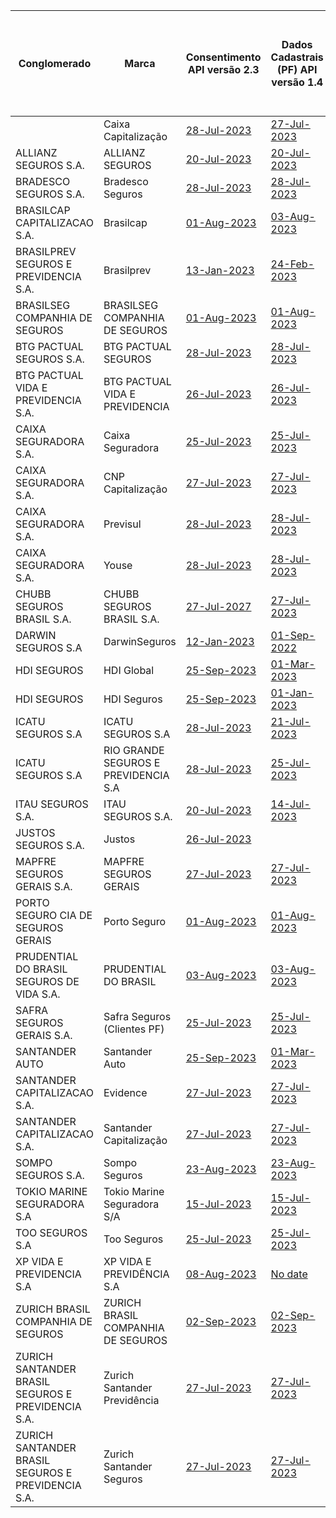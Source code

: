 |                         Conglomerado                          |                  Marca                   |                                                                                                    Consentimento API versão 2.3                                                                                                     |                                                                                                              Dados Cadastrais (PF) API versão 1.4                                                                                                               |                                                                                                              Dados Cadastrais (PJ) API versão 1.4                                                                                                               |                                                                                                     Resources API versão 2.3                                                                                                      | Aceitação e Sucursal no exterior API versão 1.2 | Riscos Financeiros API versão 1.2 |                                                                                                                       Patrimonial API versão 1.3                                                                                                                        | Responsabilidade API versão 1.2 |
|----------------------------------------------------|--------------------------------------|----------------------------------------------------------------------------------------------------------------------------------------------------------------------------------------------------------|------------------------------------------------------------------------------------------------------------------------------------------------------------------------------------------------------------------------------|------------------------------------------------------------------------------------------------------------------------------------------------------------------------------------------------------------------------------|------------------------------------------------------------------------------------------------------------------------------------------------------------------------------------------------------------|---|---|------------------------------------------------------------------------------------------------------------------------------------------------------------------------------------------------------------------------------------------------|---|
|                                                    | Caixa Capitalização                  | [28-Jul-2023](https://github.com/br-openinsurance/Conformance/blob/main/submissions/functional/consents/2.3.0/38155804_Caixa-Capitaliza%C3%A7%C3%A3o-Auth-Server-v1.4.0_consents_v2.3_28-07-2023.json)   | [27-Jul-2023](https://github.com/br-openinsurance/Conformance/blob/main/submissions/functional/customers-personal/1.4.0/38155804_Caixa-Capitaliza%C3%A7%C3%A3o-Auth-Server-v1.4.0_customers-personal_v1.4_27-07-2023.json)   | [21-Jul-2023](https://github.com/br-openinsurance/Conformance/blob/main/submissions/functional/customers-business/1.4.0/38155804_Caixa-Capitaliza%C3%A7%C3%A3o-Auth-Server-v1.4.0_customers-business_v1.4_21-07-2023.json)   | [28-Jul-2023](https://github.com/br-openinsurance/Conformance/blob/main/submissions/functional/resources/2.3.0/38155804_Caixa-Capitaliza%C3%A7%C3%A3o-Auth-Server-v1.4.0_resources_v2.3_28-07-2023.json)   |   |   |                                                                                                                                                                                                                                                |   |
| ALLIANZ SEGUROS S.A.                               | ALLIANZ SEGUROS                      | [20-Jul-2023](https://github.com/br-openinsurance/Conformance/tree/main/submissions/functional/consents/2.3.0/61573796_Nexus-for-Open-Insurance-as-of-July-2023_consents_v2.3_20-07-2023.json)           | [20-Jul-2023](https://github.com/br-openinsurance/Conformance/tree/main/submissions/functional/customers-personal/1.4.0/61573796_Nexus-for-Open-Insurance-as-of-July-2023_customers-personal_v1.4_20-07-2023.json)           | [20-Jul-2023](https://github.com/br-openinsurance/Conformance/tree/main/submissions/functional/customers-business/1.4.0/61573796_Nexus-for-Open-Insurance-as-of-July-2023_customers-business_v1.4_20-07-2023.json)           | [20-Jul-2023](https://github.com/br-openinsurance/Conformance/blob/main/submissions/functional/resources/2.3.0/61573796_Nexus-for-Open-Insurance-as-of-July-2023_resources_v2.3_20-07-2023.json)           |   |   | [20-Jul-2023](https://github.com/br-openinsurance/Conformance/blob/main/submissions/functional/patrimonial/1.3.0/61573796_Nexus-for-Open-Insurance-as-of-July-2023_patrimonial_v1.3-RL-CC-EM-RNRO-GB-LC-RE-AB-RD-GE_20-07-2023.json)           |   |
| BRADESCO SEGUROS S.A.                              | Bradesco Seguros                     | [28-Jul-2023](https://github.com/br-openinsurance/Conformance/tree/main/submissions/functional/consents/2.3.0/33055146_BS---Consents-v2.3.0_consents_v2.3_28-07-2023.json)                               | [28-Jul-2023](https://github.com/br-openinsurance/Conformance/tree/main/submissions/functional/customers-personal/1.4.0/33055146_BS---Customers-v1.4.0_customers-personal_v1.4_28-07-2023.json)                              | [28-Jul-2023](https://github.com/br-openinsurance/Conformance/tree/main/submissions/functional/customers-business/1.4.0/33055146_BS---Customer-v.1.4.0_customers-business_v1.4_28-07-2023.json)                              | [28-Jul-2023](https://github.com/br-openinsurance/Conformance/tree/main/submissions/functional/resources/2.3.0/33055146_BS---Resources-v2.3.0_resources_v2.3_28-07-2023.json)                              |   |   | [26-Sep-2023](https://github.com/br-openinsurance/Conformance/blob/main/submissions/functional/patrimonial/1.3.0/33055146_BS---Patrimonial---1.3.0_patrimonial_v1.3-RL-CC-EM_26-09-2023.json)                                                  |   |
| BRASILCAP CAPITALIZACAO S.A.                       | Brasilcap                            | [01-Aug-2023](https://github.com/br-openinsurance/Conformance/tree/main/submissions/functional/consents/2.3.0/15138043_Open-Insurance-Fase-2-v2.3.0_consents_v2.3_01-08-2023.json)                       | [03-Aug-2023](https://github.com/br-openinsurance/Conformance/tree/main/submissions/functional/customers-personal/1.4.0/15138043_Open-Insurance-Fase-2-v1.4.0_customers-personal_v1.4_03-08-2023.json)                       | [01-Aug-2023](https://github.com/br-openinsurance/Conformance/tree/main/submissions/functional/customers-business/1.4.0/15138043_Open-Insurance-Fase-2-v1.4.0_customers-business_v1.4_01-08-2023.json)                       | [01-Aug-2023](https://github.com/br-openinsurance/Conformance/tree/main/submissions/functional/resources/2.3.0/15138043_Open-Insurance-Fase-2-v2.3.0_resources_v2.3_01-08-2023.json)                       |   |   |                                                                                                                                                                                                                                                |   |
| BRASILPREV SEGUROS E PREVIDENCIA S.A.              | Brasilprev                           | [13-Jan-2023](https://github.com/br-openinsurance/Conformance/tree/main/submissions/functional/consents/2.3.0/27665207_brasilprev-01082023_consents_v2.3_05-08-2023.json)                                | [24-Feb-2023](https://github.com/br-openinsurance/Conformance/tree/main/submissions/functional/customers-personal/1.4.0/27665207_brasilprev-fase2-010823_customers-personal_v1.4_05-08-2023.json)                            | [24-Feb-2023](https://github.com/br-openinsurance/Conformance/tree/main/submissions/functional/customers-business/1.4.0/27665207_brasilprev-fase2-010823_customers-business_v1.4_05-08-2023.json)                            | [12-Jan-2023](https://github.com/br-openinsurance/Conformance/tree/main/submissions/functional/resources/2.3.0/27665207_brasilprev-fase2-010823_resources_v2.3_05-08-2023.json)                            |   |   |                                                                                                                                                                                                                                                |   |
| BRASILSEG COMPANHIA DE SEGUROS                     | BRASILSEG COMPANHIA DE SEGUROS       | [01-Aug-2023](https://github.com/br-openinsurance/Conformance/tree/main/submissions/functional/consents/2.3.0/28196889_Recertificação-Fase-2---Bloco-1---Consents_consents_v2.3_01-08-2023.json)         | [01-Aug-2023](https://github.com/br-openinsurance/Conformance/tree/main/submissions/functional/customers-personal/1.4.0/28196889_Recertificação-Fase-2---Bl-1---Customer-Personal_customers-personal_v1.4_01-08-2023.json)   | [01-Aug-2023](https://github.com/br-openinsurance/Conformance/tree/main/submissions/functional/customers-business/1.4.0/28196889_Recertificação-Fase-2---Bloco-1---Customer-Busines_customers-business_v1.4_01-08-2023.json) | [01-Aug-2023](https://github.com/br-openinsurance/Conformance/tree/main/submissions/functional/resources/2.3.0/28196889_Recertificação-Fase-2---Bloco-1---Resources_resources_v2.3_01-08-2023.json)        |   |   | [01-Aug-2023](https://github.com/br-openinsurance/Conformance/tree/main/submissions/functional/patrimonial/1.3.0/28196889_Recertificação-Fase-2---Bloco-1---Patrimonial_patrimonial_v1.3-RL-CC-EM-RNRO-GB-LC-RE-AB-RD-GE_01-08-2023.json)      |   |
| BTG PACTUAL SEGUROS S.A.                           | BTG PACTUAL SEGUROS                  | [28-Jul-2023](https://github.com/br-openinsurance/Conformance/tree/main/submissions/functional/consents/2.3.0/32724962_BTG-Pactual-Seguros-OPIN-v1.0.0_consents_v2.3_28-07-2023.json)                    | [28-Jul-2023](https://github.com/br-openinsurance/Conformance/tree/main/submissions/functional/customers-personal/1.4.0/32724962_BTG-Pactual-Seguros-OPIN-v1.0.0_customers-personal_v1.4_28-07-2023.json)                    | [28-Jul-2023](https://github.com/br-openinsurance/Conformance/tree/main/submissions/functional/customers-business/1.4.0/32724962_BTG-Pactual-Seguros-OPIN-v1.0.0_customers-business_v1.4_28-07-2023.json)                    | [28-Jul-2023](https://github.com/br-openinsurance/Conformance/tree/main/submissions/functional/resources/2.3.0/32724962_BTG-Pactual-Seguros-OPIN-v1.0.0_resources_v2.3_28-07-2023.json)                    |   |   |                                                                                                                                                                                                                                                |   |
| BTG PACTUAL VIDA E PREVIDENCIA S.A.                | BTG PACTUAL VIDA E PREVIDENCIA       | [26-Jul-2023](https://github.com/br-openinsurance/Conformance/tree/main/submissions/functional/consents/2.3.0/19449767_BTG-Pactual-Vida-e-Prev-OPIN-v1.0.0_consents_v2.3_26-07-2023.json)                | [26-Jul-2023](https://github.com/br-openinsurance/Conformance/tree/main/submissions/functional/customers-personal/1.4.0/19449767_BTG-Pactual-Vida-e-Prev-OPIN-v1.0.0_customers-personal_v1.4_26-07-2023.json)                | [26-Jun-2023](https://github.com/br-openinsurance/Conformance/tree/main/submissions/functional/customers-business/1.4.0/19449767_BTG-Pactual-Vida-e-Prev-OPIN-v1.0.0_customers-business_v1.4_26-07-2023.json)                | [24-Jul-2023](https://github.com/br-openinsurance/Conformance/tree/main/submissions/functional/resources/2.3.0/19449767_BTG-Pactual-Vida-e-Prev-OPIN-v1.0.0_resources_v2.3_26-07-2023.json)                |   |   |                                                                                                                                                                                                                                                |   |
| CAIXA SEGURADORA S.A.                              | Caixa Seguradora                     | [25-Jul-2023](https://github.com/br-openinsurance/Conformance/tree/main/submissions/functional/consents/2.3.0/34020354_Caixa-Seguradora-OPIN-V.-1.0_consents_v2.3_25-07-2023.json)                       | [25-Jul-2023](https://github.com/br-openinsurance/Conformance/tree/main/submissions/functional/customers-personal/1.4.0/34020354_Caixa-Seguradora-OPIN-V.-1.0_customers-personal_v1.4_25-07-2023.json)                       | [22-Aug-2023](https://github.com/br-openinsurance/Conformance/tree/main/submissions/functional/customers-business/1.4.0/34020354_Caixa-Seguradora-OPIN-V.-1.0_customers-business_v1.4_22-08-2023.json)                       | [25-Jul-2023](https://github.com/br-openinsurance/Conformance/tree/main/submissions/functional/resources/2.3.0/34020354_Caixa-Seguradora-OPIN-V.-1.0_resources_v2.3_25-07-2023.json)                       |   |   | [20-Sep-2023](https://github.com/br-openinsurance/Conformance/blob/main/submissions/functional/patrimonial/1.3.0/34020354_Caixa-Seguradora-OPIN-V.-1.0_patrimonial_v1.3-RL-CC-EM-RNRO-GB-LC-RE-AB-RD-GE_20-09-2023.json)                       |   |
| CAIXA SEGURADORA S.A.                              | CNP Capitalização                    | [27-Jul-2023](https://github.com/br-openinsurance/Conformance/tree/main/submissions/functional/consents/2.3.0/01599296_CNP-Capitalização-OPIN-V.-1.0_consents_v2.3_27-07-2023.json)                      | [27-Jul-2023](https://github.com/br-openinsurance/Conformance/tree/main/submissions/functional/customers-personal/1.4.0/01599296_CNP-Capitalização-OPIN-V.-1.0_customers-personal_v1.4_27-07-2023.json)                      |                                                                                                                                                                                                                              | [27-Jul-2023](https://github.com/br-openinsurance/Conformance/tree/main/submissions/functional/resources/2.3.0/01599296_CNP-Capitalização-OPIN-V.-1.0_resources_v2.3_27-07-2023.json)                      |   |   |                                                                                                                                                                                                                                                |   |
| CAIXA SEGURADORA S.A.                              | Previsul                             | [28-Jul-2023](https://github.com/br-openinsurance/Conformance/tree/main/submissions/functional/consents/2.3.0/92751213_COMPANHIA-DE-SEGUROS-PREVIDENCIA-DO-SUL---PREVISUL_consents_v2.3_28-07-2023.json) | [28-Jul-2023](https://github.com/br-openinsurance/Conformance/tree/main/submissions/functional/customers-personal/1.4.0/92751213_COMPANHIA-DE-SEGUROS-PREVIDENCIA-DO-SUL---PREVISUL_customers-personal_v1.4_28-07-2023.json) | [22-Aug-2023](https://github.com/br-openinsurance/Conformance/tree/main/submissions/functional/customers-business/1.4.0/92751213_COMPANHIA-DE-SEGUROS-PREVIDENCIA-DO-SUL---PREVISUL_customers-business_v1.4_22-08-2023.json) | [28-Jul-2023](https://github.com/br-openinsurance/Conformance/tree/main/submissions/functional/resources/2.3.0/92751213_COMPANHIA-DE-SEGUROS-PREVIDENCIA-DO-SUL---PREVISUL_resources_v2.3_28-07-2023.json) |   |   | [20-Sep-2023](https://github.com/br-openinsurance/Conformance/blob/main/submissions/functional/patrimonial/1.3.0/92751213_COMPANHIA-DE-SEGUROS-PREVIDENCIA-DO-SUL---PREVISUL_patrimonial_v1.3-RL-CC-EM-RNRO-GB-LC-RE-AB-RD-GE_20-09-2023.json) |   |
| CAIXA SEGURADORA S.A.                              | Youse                                | [28-Jul-2023](https://github.com/br-openinsurance/Conformance/blob/main/submissions/functional/consents/2.3.0/34020354_Youse-OPIN-V.-1.0_consents_v2.3_28-07-2023.json)                                  | [28-Jul-2023](https://github.com/br-openinsurance/Conformance/blob/main/submissions/functional/customers-personal/1.4.0/34020354_Youse-OPIN-V.-1.0_customers-personal_v1.4_28-07-2023.json)                                  |                                                                                                                                                                                                                              | [28-Jul-2023](https://github.com/br-openinsurance/Conformance/blob/main/submissions/functional/resources/2.3.0/34020354_Youse-OPIN-V.-1.0_resources_v2.3_28-07-2023.json)                                  |   |   | [28-Jul-2023](https://github.com/br-openinsurance/Conformance/blob/main/submissions/functional/patrimonial/1.3.0/34020354_Youse-OPIN-V.-1.0_patrimonial_v1.3-RL-CC-EM-RNRO-GB-LC-RE-AB-RD-GE_28-07-2023.json)                                  |   |
| CHUBB SEGUROS BRASIL S.A.                          | CHUBB SEGUROS BRASIL S.A.            | [27-Jul-2027](https://github.com/br-openinsurance/Conformance/tree/main/submissions/functional/consents/2.3.0/03502099_2fe49d23811e0642219dec360032efab703c4740_consents_v2.3_25-07-2023.json)           | [27-Jul-2023](https://github.com/br-openinsurance/Conformance/tree/main/submissions/functional/customers-personal/1.4.0/03502099_2fe49d23811e0642219dec360032efab703c4740_customers-personal_v1.4_25-07-2023.json)           | [27-Jul-2023](https://github.com/br-openinsurance/Conformance/tree/main/submissions/functional/customers-business/1.4.0/03502099_2fe49d23811e0642219dec360032efab703c4740_customers-business_v1.4_25-07-2023.json)           | [27-Jul-2023](https://github.com/br-openinsurance/Conformance/tree/main/submissions/functional/resources/2.3.0/03502099_2fe49d23811e0642219dec360032efab703c4740_resources_v2.3_25-07-2023.json)           |   |   | [16-Sep-2023](https://github.com/br-openinsurance/Conformance/blob/main/submissions/functional/patrimonial/1.3.0/03502099_CHUBB-B3-LINA-OPIN-Patrimonial-v1.3.0_patrimonial_v1.3-CC-EM-RE_16-09-2023.json)                                     |   |
| DARWIN SEGUROS S.A                                 | DarwinSeguros                        | [12-Jan-2023](https://github.com/br-openinsurance/Conformance/tree/main/submissions/functional/consents/2.3.0/44187990_Darwin-B3-Lina-OPIN-consents-v2.3.0_consents_v2.3_27-07-2023.json)                | [01-Sep-2022](https://github.com/br-openinsurance/Conformance/tree/main/submissions/functional/customers-personal/1.4.0/44187990_Darwin-B3-Lina-OPIN-customers-personal-v1.4.0_customers-personal_v1.4_28-07-2023.json)      | [01-Sep-2022](https://github.com/br-openinsurance/Conformance/tree/main/submissions/functional/customers-business/1.4.0/44187990_Darwin-B3-Lina-OPIN-customers-business-v1.4.0_customers-business_v1.4_28-07-2023.json)      | [12-Jan-2023](https://github.com/br-openinsurance/Conformance/tree/main/submissions/functional/resources/2.3.0/44187990_Darwin-B3-Lina-OPIN-resources-v2.3.0_resources_v2.3_27-07-2023.json)               |   |   |                                                                                                                                                                                                                                                |   |
| HDI SEGUROS                                        | HDI Global                           | [25-Sep-2023](https://github.com/br-openinsurance/Conformance/tree/main/submissions/functional/consents/2.3.0/18096627_HDI-Global-B3-Lina-OPIN-consents-v2.3.0_consents_v2.3_15-08-2023.json)            | [01-Mar-2023](https://github.com/br-openinsurance/Conformance/tree/main/submissions/functional/customers-personal/1.4.0/18096627_HDI-Global-B3-Lina-OPIN-customers-personal-v1.4.0_customers-personal_v1.4_15-08-2023.json)  | [01-Mar-2023](https://github.com/br-openinsurance/Conformance/tree/main/submissions/functional/customers-business/1.4.0/18096627_HDI-Global-B3-Lina-OPIN-customers-business-v1.4.0_customers-business_v1.4_15-08-2023.json)  | [29-Dec-2022](https://github.com/br-openinsurance/Conformance/tree/main/submissions/functional/resources/2.3.0/18096627_HDI-Global-B3-Lina-OPIN-resources-v2.3.0_resources_v2.3_15-08-2023.json)           |   |   | [01-Jan-2023](https://github.com/br-openinsurance/Conformance/tree/main/submissions/functional/patrimonial/1.3.0/18096627_HDI-Global-B3-Lina-OPIN-ins-patrimonial-v1.3.0_patrimonial_v1.3-RL_15-08-2023.json)                                  |   |
| HDI SEGUROS                                        | HDI Seguros                          | [25-Sep-2023](https://github.com/br-openinsurance/Conformance/tree/main/submissions/functional/consents/2.3.0/29980158_HDI-Seguros-B3-Lina-OPIN-consents-v2.3.0_consents_v2.3_17-08-2023.json)           | [01-Jan-2023](https://github.com/br-openinsurance/Conformance/blob/main/submissions/functional/customers-personal/1.4.0/29980158_HDI-Seguros-B3-Lina-OPIN-customers-personal-v1.4.0_customers-personal_v1.4_17-08-2023.json) | [01-Jan-2023](https://github.com/br-openinsurance/Conformance/tree/main/submissions/functional/customers-business/1.4.0/29980158_HDI-Seguros-B3-Lina-OPIN-customers-business-v1.4.0_customers-business_v1.4_17-08-2023.json) | [01-Jan-2023](https://github.com/br-openinsurance/Conformance/tree/main/submissions/functional/resources/2.3.0/29980158_HDI-Seguros-B3-Lina-OPIN-resources-v2.3.0_resources_v2.3_17-08-2023.json)          |   |   | [01-Jan-2023](https://github.com/br-openinsurance/Conformance/tree/main/submissions/functional/patrimonial/1.3.0/29980158_HDI-Seguros-B3-Lina-OPIN-ins-patrimonial-v1.3.0_patrimonial_v1.3-RL_17-08-2023.json)                                 |   |
| ICATU SEGUROS S.A                                  | ICATU SEGUROS S.A                    | [28-Jul-2023](https://github.com/br-openinsurance/Conformance/blob/main/submissions/functional/consents/2.3.0/42283770_Icatu-Seguros-Auth-Server-v1.4.0_consents_v2.3_28-07-2023.json)                   | [21-Jul-2023](https://github.com/br-openinsurance/Conformance/blob/main/submissions/functional/customers-personal/1.4.0/42283770_Icatu-Seguros-Auth-Server-v1.4.0_customers-personal_v1.4_21-07-2023.json)                   | [21-Jul-2023](https://github.com/br-openinsurance/Conformance/blob/main/submissions/functional/customers-business/1.4.0/42283770_Icatu-Seguros-Auth-Server-v1.4.0_customers-business_v1.4_21-07-2023.json)                   | [21-Jul-2023](https://github.com/br-openinsurance/Conformance/blob/main/submissions/functional/resources/2.3.0/42283770_Icatu-Seguros-Auth-Server-v1.4.0_resources_v2.3_21-07-2023.json)                   |   |   |                                                                                                                                                                                                                                                |   |
| ICATU SEGUROS S.A                                  | RIO GRANDE SEGUROS E PREVIDENCIA S.A | [28-Jul-2023](https://github.com/br-openinsurance/Conformance/blob/main/submissions/functional/consents/2.3.0/01582075_Rio-Grande-Seguradora-Auth-Server-v1.4.0_consents_v2.3_28-07-2023.json)           | [25-Jul-2023](https://github.com/br-openinsurance/Conformance/blob/main/submissions/functional/customers-personal/1.4.0/01582075_Rio-Grande-Seguradora-Auth-Server-v1.4.0_customers-personal_v1.4_25-07-2023.json)           | [25-Jul-2023](https://github.com/br-openinsurance/Conformance/blob/main/submissions/functional/customers-business/1.4.0/01582075_Rio-Grande-Seguradora-Auth-Server-v1.4.0_customers-business_v1.4_25-07-2023.json)           | [25-Jul-2023](https://github.com/br-openinsurance/Conformance/blob/main/submissions/functional/resources/2.3.0/01582075_Rio-Grande-Seguradora-Auth-Server-v1.4.0_resources_v2.3_25-07-2023.json)           |   |   |                                                                                                                                                                                                                                                |   |
| ITAU SEGUROS S.A.                                  | ITAU SEGUROS S.A.                    | [20-Jul-2023](https://github.com/br-openinsurance/Conformance/tree/main/submissions/functional/consents/2.3.0/61557039_Itau-Seguros-Open-Insurance-Brazil-v2.3.0_consents_v2.3_20-07-2023.json)          | [14-Jul-2023](https://github.com/br-openinsurance/Conformance/tree/main/submissions/functional/customers-personal/1.4.0/61557039_Itau-Seguros-Open-Insurance-Brazil-v1.4.0_customers-personal_v1.4_14-07-2023.json)          | [15-Jul-2023](https://github.com/br-openinsurance/Conformance/tree/main/submissions/functional/customers-business/1.4.0/61557039_Itau-Seguros-Open-Insurance-Brazil-v1.4.0_customers-business_v1.4_15-07-2023.json)          | [20-Jul-2023](https://github.com/br-openinsurance/Conformance/tree/main/submissions/functional/resources/2.3.0/61557039_Itau-Seguros-Open-Insurance-Brazil-v2.3.0_resources_v1.2_20-07-2023.json)          |   |   | [05-Sep-2023](https://github.com/br-openinsurance/Conformance/blob/main/submissions/functional/patrimonial/1.3.0/61557039_Itau-Seguros-Open-Insurance-Brazil-v1.3.0_patrimonial_v1.3-EM-RD_05-09-2023.json)                                    |   |
| JUSTOS SEGUROS S.A.                                | Justos                               | [26-Jul-2023](https://github.com/br-openinsurance/Conformance/blob/main/submissions/functional/consents/2.3.0/45865343_Opin-Justos-Consents-v2.0.0_consents_v2.3_26-07-2023.json)                        |                                                                                                                                                                                                                              |                                                                                                                                                                                                                              | [03-Aug-2023](https://github.com/br-openinsurance/Conformance/tree/main/submissions/functional/resources/2.3.0/45865343_Opin-Justos-Resources-v2.0.0_resources_v2.3_03-08-2023.json)                       |   |   |                                                                                                                                                                                                                                                |   |
| MAPFRE SEGUROS GERAIS S.A.                         | MAPFRE SEGUROS GERAIS                | [27-Jul-2023](https://github.com/br-openinsurance/Conformance/tree/main/submissions/functional/consents/2.3.0/61074175_MAPFRE-OP-v1_consents_v2.3_27-07-2023.json)                                       | [27-Jul-2023](https://github.com/br-openinsurance/Conformance/tree/main/submissions/functional/customers-personal/1.4.0/61074175_MAPFRE-OP-v1_customers-personal_v1.4_27-07-2023.json)                                       | [27-Jul-2023](https://github.com/br-openinsurance/Conformance/tree/main/submissions/functional/customers-business/1.4.0/61074175_MAPFRE-OP-v1_customers-business_v1.4_27-07-2023.json)                                       | [01-Aug-2023](https://github.com/br-openinsurance/Conformance/tree/main/submissions/functional/resources/2.3.0/61074175_MAPFRE-OP-v1_resources_v2.3_01-08-2023.json)                                       |   |   | [27-Jul-2023](https://github.com/br-openinsurance/Conformance/tree/main/submissions/functional/patrimonial/1.3.0/61074175_MAPFRE-OP-v1_patrimonial_v1.3-RL_27-07-2023.json)                                                                    |   |
| PORTO SEGURO CIA DE SEGUROS GERAIS                 | Porto Seguro                         | [01-Aug-2023](https://github.com/br-openinsurance/Conformance/tree/main/submissions/functional/consents/2.3.0/61198164_Porto-Seguro---Consents-v2.3.0_consents_v2.3_01-08-2023.json)                     | [01-Aug-2023](https://github.com/br-openinsurance/Conformance/blob/main/submissions/functional/customers-personal/1.4.0/61198164_Porto-Seguro---Customer-Personal-v1.4.0_customers-personal_v1.4_01-08-2023.json)            | [01-Aug-2023](https://github.com/br-openinsurance/Conformance/blob/main/submissions/functional/customers-business/1.4.0/61198164_Porto-Seguro---Customer-Business-v1.4.0_customers-business_v1.4_01-08-2023.json)            | [01-Aug-2023](https://github.com/br-openinsurance/Conformance/tree/main/submissions/functional/resources/2.3.0/61198164_Porto-Seguro---Resources-v2.3.0_resources_v2.3_01-08-2023.json)                    |   |   | [22-Sep-2023](https://github.com/br-openinsurance/Conformance/blob/main/submissions/functional/patrimonial/1.3.0/61198164_Porto-Seguro---Patrimonial---1.3.0_patrimonial_v1.3-RL-CC-EM_21-09-2023.json)                                        |   |
| PRUDENTIAL DO BRASIL SEGUROS DE VIDA S.A.          | PRUDENTIAL DO BRASIL                 | [03-Aug-2023](https://github.com/br-openinsurance/Conformance/tree/main/submissions/functional/consents/2.3.0/33061813_PRUDENTIAL-B3-LINA-OPIN-Consents-v2.3.0_consents_v2.3_02-08-2023.json)            | [03-Aug-2023](https://github.com/br-openinsurance/Conformance/tree/main/submissions/functional/customers-personal/1.4.0/33061813_PRUDENTIAL-B3-LINA-OPIN-Customer-Personal-v1.4.0_customers-personal_v1.4_02-08-2023.json)   | [03-Aug-2023](https://github.com/br-openinsurance/Conformance/tree/main/submissions/functional/customers-business/1.4.0/33061813_PRUDENTIAL-B3-LINA-OPIN-Customer-Business-v1.4.0_customers-business_v1.4_02-08-2023.json)   | [03-Aug-2023](https://github.com/br-openinsurance/Conformance/tree/main/submissions/functional/resources/2.3.0/33061813_PRUDENTIAL-B3-LINA-OPIN-Resources-v2.3.0_resources_v2.3_02-08-2023.json)           |   |   |                                                                                                                                                                                                                                                |   |
| SAFRA SEGUROS GERAIS S.A.                          | Safra Seguros (Clientes PF)          | [25-Jul-2023](https://github.com/br-openinsurance/Conformance/tree/main/submissions/functional/consents/2.3.0/06109373_Consents-v2.3_consents_v2.3_25-07-2023.json)                                      | [25-Jul-2023](https://github.com/br-openinsurance/Conformance/tree/main/submissions/functional/customers-personal/1.4.0/06109373_Customer-Personal-v1.4_customers-personal_v1.4_25-07-2023.json)                             | [25-Jul-2023](https://github.com/br-openinsurance/Conformance/tree/main/submissions/functional/customers-business/1.4.0/06109373_Customer-Business-V1.4_customers-business_v1.4_25-07-2023.json)                             | [25-Jul-2023](https://github.com/br-openinsurance/Conformance/tree/main/submissions/functional/resources/2.3.0/06109373_Resources-V2_resources_v2.3_25-07-2023.json)                                       |   |   | [25-Jul-2023](https://github.com/br-openinsurance/Conformance/blob/main/submissions/functional/patrimonial/1.3.0/06109373_-API-Patrimonial-v1.3.1_patrimonial_v1.3-RL-CC-EM-RNRO-GB-LC-RE-AB-RD-GE_22-09-2023.json)                            |   |
| SANTANDER AUTO                                     | Santander Auto                       | [25-Sep-2023](https://github.com/br-openinsurance/Conformance/tree/main/submissions/functional/consents/2.3.0/30617319_SantanderAuto-B3-Lina-OPIN-consents-v2.3.0_consents_v2.3_15-08-2023.json)         | [01-Mar-2023](https://github.com/br-openinsurance/Conformance/tree/main/submissions/functional/customers-personal/1.4.0/30617319_SantanderAuto-B3-Lina-OPIN-customers-personal-v1.4_customers-personal_v1.4_15-08-2023.json) | [01-Mar-2023](https://github.com/br-openinsurance/Conformance/tree/main/submissions/functional/customers-business/1.4.0/30617319_SantanderAuto-B3-Lina-OPIN-customers-business-v1.4_customers-business_v1.4_15-08-2023.json) | [29-Dec-2022](https://github.com/br-openinsurance/Conformance/tree/main/submissions/functional/resources/2.3.0/30617319_SantanderAuto-B3-Lina-OPIN-resources-v2.3.0_resources_v2.3_15-08-2023.json)        |   |   |                                                                                                                                                                                                                                                |   |
| SANTANDER CAPITALIZACAO S.A.                       | Evidence                             | [27-Jul-2023](https://github.com/br-openinsurance/Conformance/tree/main/submissions/functional/consents/2.3.0/13615969_EVIDENCE-PREVIDENCIA-SA-1-AUGUST-2023_consents_v2.3_27-07-2023.json)              | [27-Jul-2023](https://github.com/br-openinsurance/Conformance/tree/main/submissions/functional/customers-personal/1.4.0/13615969_EVIDENCE-PREVIDENCIA-SA-1-AUGUST-2023_customers-personal_v1.4_27-07-2023.json)              | [27-Jul-2023](https://github.com/br-openinsurance/Conformance/tree/main/submissions/functional/customers-business/1.4.0/13615969_EVIDENCE-PREVIDENCIA-SA-1-AUGUST-2023_customers-business_v1.4_27-07-2023.json)              | [27-Jul-2023](https://github.com/br-openinsurance/Conformance/tree/main/submissions/functional/resources/2.3.0/13615969_EVIDENCE-PREVIDENCIA-SA-1-AUGUST-2023_resources_v2.3_27-07-2023.json)              |   |   |                                                                                                                                                                                                                                                |   |
| SANTANDER CAPITALIZACAO S.A.                       | Santander Capitalização              | [27-Jul-2023](https://github.com/br-openinsurance/Conformance/blob/main/submissions/functional/consents/2.3.0/03209092_SANTANDER-CAPITALIZACAO-SA-1-AUGUST-2023_consents_v2.3_27-07-2023.json)           | [27-Jul-2023](https://github.com/br-openinsurance/Conformance/blob/main/submissions/functional/customers-personal/1.4.0/03209092_SANTANDER-CAPITALIZACAO-SA-1-AUGUST-2023_customers-personal_v1.4_27-07-2023.json)           | [27-Jul-2023](https://github.com/br-openinsurance/Conformance/blob/main/submissions/functional/customers-business/1.4.0/03209092_SANTANDER-CAPITALIZACAO-SA-1-AUGUST-2023_customers-business_v1.4_27-07-2023.json)           | [27-Jul-2023](https://github.com/br-openinsurance/Conformance/blob/main/submissions/functional/resources/2.3.0/03209092_SANTANDER-CAPITALIZACAO-SA-1-AUGUST-2023_resources_v2.3_27-07-2023.json)           |   |   |                                                                                                                                                                                                                                                |   |
| SOMPO SEGUROS S.A.                                 | Sompo Seguros                        | [23-Aug-2023](https://github.com/br-openinsurance/Conformance/tree/main/submissions/functional/consents/2.3.0/61383493_Open-Insurance-Brasil-V.-1.0.0_consents_v2.3_23-08-2023.json)                     | [23-Aug-2023](https://github.com/br-openinsurance/Conformance/tree/main/submissions/functional/customers-personal/1.4.0/61383493_Open-Insurance-Brasil-V.-1.0.0_customers-personal_v1.4_23-08-2023.json)                     | [23-Aug-2023](https://github.com/br-openinsurance/Conformance/tree/main/submissions/functional/customers-business/1.4.0/61383493_Open-Insurance-Brasil-V.-1.0.0_customers-business_v1.4_23-08-2023.json)                     | [22-Aug-2023](https://github.com/br-openinsurance/Conformance/tree/main/submissions/functional/resources/2.3.0/61383493_Open-Insurance-Brasil-V.-1.0.0_resources_v2.3_22-08-2023.json)                     |   |   |                                                                                                                                                                                                                                                |   |
| TOKIO MARINE SEGURADORA S.A                        | Tokio Marine Seguradora S/A          | [15-Jul-2023](https://github.com/br-openinsurance/Conformance/tree/main/submissions/functional/consents/2.3.0/33164021_Tokio-Marine---Open-Insurance-Barazil-V1.0.0_consents_v2.3_15-07-2023.json)       | [15-Jul-2023](https://github.com/br-openinsurance/Conformance/tree/main/submissions/functional/customers-personal/1.4.0/33164021_Tokio-Marine---Open-Insurance-Brazil-V1.0.0_customers-personal_v1.4_15-07-2023.json)        | [15-Jul-2023](https://github.com/br-openinsurance/Conformance/tree/main/submissions/functional/customers-business/1.4.0/33164021_Tokio-Marine---Open-Insurance-Barazil-V1.0.0_customers-business_v1.4_15-07-2023.json)       | [15-Jul-2023](https://github.com/br-openinsurance/Conformance/blob/main/submissions/functional/resources/2.3.0/33164021_Tokio-Marine---Open-Insurance-Brazil-V1.0.0_resources_v2.3_15-07-2023.json)        |   |   | [29-Sep-2023](https://github.com/br-openinsurance/Conformance/blob/main/submissions/functional/patrimonial/1.3.0/33164021_Tokio-Marine---Opin-patrimonial-cc-em-re_patrimonial_v1.3-RL-CC-EM-RE_28-09-2023.json)                               |   |
| TOO SEGUROS S.A                                    | Too Seguros                          | [25-Jul-2023](https://github.com/br-openinsurance/Conformance/tree/main/submissions/functional/consents/2.3.0/33245762_Too-Seguros-Auth-Server_consents_v2.3_25-07-2023.json)                            | [25-Jul-2023](https://github.com/br-openinsurance/Conformance/tree/main/submissions/functional/customers-personal/1.4.0/33245762_Too-Seguros-Auth-Server_customers-personal_v1.4_25-07-2023.json)                            | [25-Jul-2023](https://github.com/br-openinsurance/Conformance/tree/main/submissions/functional/customers-business/1.4.0/33245762_Too-Seguros-Auth-Server_customers-business_v1.4_25-07-2023.json)                            | [25-Jul-2023](https://github.com/br-openinsurance/Conformance/tree/main/submissions/functional/resources/2.3.0/33245762_Too-Seguros-Auth-Server_resources_v2.3_25-07-2023.json)                            |   |   | [25-Jul-2023](https://github.com/br-openinsurance/Conformance/blob/main/submissions/functional/patrimonial/1.3.0/33245762_Too-Seguros-Auth-Server_patrimonial_v1.3-RL_25-07-2023.json)                                                         |   |
| XP VIDA E PREVIDENCIA S.A                          | XP VIDA E PREVIDÊNCIA S.A            | [08-Aug-2023](https://github.com/br-openinsurance/Conformance/tree/main/submissions/functional/resources/2.3.0/29408732_2.3.0_resources_v2.3_08-08-2023.json)                                            | [No date](https://github.com/br-openinsurance/Conformance/tree/main/submissions/functional/customers-personal/1.4.0/29408732_1.4.0_customers-personal_v1.4_08-08-2023.json)                                                  |                                                                                                                                                                                                                              | [08-Aug-2023](https://github.com/br-openinsurance/Conformance/tree/main/submissions/functional/consents/2.3.0/29408732_1.4.0_consents_v2.3_08-08-2023.json)                                                |   |   |                                                                                                                                                                                                                                                |   |
| ZURICH BRASIL COMPANHIA DE SEGUROS                 | ZURICH BRASIL COMPANHIA DE SEGUROS   | [02-Sep-2023](https://github.com/br-openinsurance/Conformance/blob/main/submissions/functional/consents/2.3.0/96348677_Consents_consents_v2.3_02-09-2023.json)                                           | [02-Sep-2023](https://github.com/br-openinsurance/Conformance/blob/main/submissions/functional/customers-personal/1.4.0/96348677_Customer-Personal_customers-personal_v1.4_02-09-2023.json)                                  | [02-Sep-2023](https://github.com/br-openinsurance/Conformance/blob/main/submissions/functional/customers-business/1.4.0/96348677_Customer-Business_customers-business_v1.4_02-09-2023.json)                                  | [05-Sep-2023](https://github.com/br-openinsurance/Conformance/blob/main/submissions/functional/resources/2.3.0/96348677_Resource_resources_v2.3_05-09-2023.json)                                           |   |   | [02-Sep-2023](https://github.com/br-openinsurance/Conformance/blob/main/submissions/functional/patrimonial/1.3.0/96348677_Patrimonial_patrimonial_v1.3-RL-CC-EM-RNRO-GB-LC-RE-AB-RD-GE_02-09-2023.json)                                        |   |
| ZURICH SANTANDER BRASIL SEGUROS E PREVIDENCIA S.A. | Zurich Santander Previdência         | [27-Jul-2023](https://github.com/br-openinsurance/Conformance/tree/main/submissions/functional/consents/2.3.0/87376109_ZURICH-SANTANDER-BRASIL-PREVIDENCIA-SA-1-AUGUST-20_consents_v2.3_27-07-2023.json) | [27-Jul-2023](https://github.com/br-openinsurance/Conformance/tree/main/submissions/functional/customers-personal/1.4.0/87376109_ZURICH-SANTANDER-BRASIL-PREVIDENCIA-SA-1-AUGUST-20_customers-personal_v1.4_27-07-2023.json) | [27-Jul-2023](https://github.com/br-openinsurance/Conformance/tree/main/submissions/functional/customers-business/1.4.0/87376109_ZURICH-SANTANDER-BRASIL-PREVIDENCIA-SA-1-AUGUST-20_customers-business_v1.4_27-07-2023.json) | [27-Jul-2023](https://github.com/br-openinsurance/Conformance/tree/main/submissions/functional/resources/2.3.0/87376109_ZURICH-SANTANDER-BRASIL-PREVIDENCIA-SA-1-AUGUST-20_resources_v2.3_27-07-2023.json) |   |   | [23-Sep-2023](https://github.com/br-openinsurance/Conformance/blob/main/submissions/functional/patrimonial/1.3.0/87376109_ZURICH-SANTANDER-BRASIL-SEGUROS-SA-20-SEPTEMBER-20_patrimonial_v1.3-EM-LC-RD-RL_23-09-2023.json)                     |   |
| ZURICH SANTANDER BRASIL SEGUROS E PREVIDENCIA S.A. | Zurich Santander Seguros             | [27-Jul-2023](https://github.com/br-openinsurance/Conformance/tree/main/submissions/functional/consents/2.3.0/87376109_ZURICH-SANTANDER-BRASIL-SEGUROS-SA-1-AUGUST-2023_consents_v2.3_27-07-2023.json)   | [27-Jul-2023](https://github.com/br-openinsurance/Conformance/tree/main/submissions/functional/customers-personal/1.4.0/87376109_ZURICH-SANTANDER-BRASIL-SEGUROS-SA-1-AUGUST-2023_customers-personal_v1.4_27-07-2023.json)   | [27-Jul-2023](https://github.com/br-openinsurance/Conformance/tree/main/submissions/functional/customers-business/1.4.0/87376109_ZURICH-SANTANDER-BRASIL-SEGUROS-SA-1-AUGUST-2023_customers-business_v1.4_27-07-2023.json)   | [27-Jul-2023](https://github.com/br-openinsurance/Conformance/tree/main/submissions/functional/resources/2.3.0/87376109_ZURICH-SANTANDER-BRASIL-SEGUROS-SA-1-AUGUST-2023_resources_v2.3_27-07-2023.json)   |   |   | [27-Jul-2023](https://github.com/br-openinsurance/Conformance/tree/main/submissions/functional/patrimonial/1.3.0/87376109_ZURICH-SANTANDER-BRASIL-SEGUROS-SA-1-AUGUST-2023_patrimonial_v1.3-RL-RD_27-07-2023.json)                             |   |
